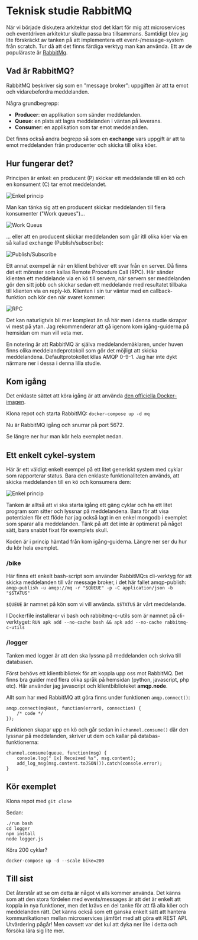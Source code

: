 # Teknisk studie RabbitMQ

När vi började diskutera arkitektur stod det klart för mig att microservices och eventdriven arkitektur skulle passa bra tillsammans. Samtidigt blev jag lite förskräckt av tanken på att implementera ett event-/message-system från scratch. Tur då att det finns färdiga verktyg man kan använda. Ett av de populäraste är [RabbitMq](https://www.rabbitmq.com/).

## Vad är RabbitMQ?
RabbitMQ beskriver sig som en "message broker": uppgiften är att ta emot och vidarebefordra meddelanden.

Några grundbegrepp:
* **Producer**: en applikation som sänder meddelanden.
* **Queue**: en plats att lagra meddelanden i väntan på leverans.
* **Consumer**: en applikation som tar emot meddelanden.

Det finns också andra begrepp så som en **exchange** vars uppgift är att ta emot meddelanden från producenter och skicka till olika köer.

## Hur fungerar det?
Principen är enkel: en producent (P) skickar ett meddelande till en kö och en konsument (C) tar emot meddelandet.

![Enkel princip](https://www.rabbitmq.com/img/tutorials/python-one.png)

Man kan tänka sig att en producent skickar meddelanden till flera konsumenter ("Work queues")...

![Work Queus](https://www.rabbitmq.com/img/tutorials/python-two.png)

... eller att en producent skickar meddelanden som går itll olika köer via en så kallad exchange (Publish/subscribe):

![Publish/Subscribe](https://www.rabbitmq.com/img/tutorials/python-three-overall.png)

Ett annat exempel är när en klient behöver ett svar från en server. Då finns det ett mönster som kallas Remote Procedure Call (RPC). Här sänder klienten ett meddelande via en kö till servern, när servern ser meddelanden gör den sitt jobb och skickar sedan ett meddelande med resultatet tillbaka till klienten via en reply-kö. Klienten i sin tur väntar med en callback-funktion och kör den när svaret kommer:

![RPC](https://www.rabbitmq.com/img/tutorials/python-six.png)

Det kan naturligtvis bli mer komplext än så här men i denna studie skrapar vi mest på ytan. Jag rekommenderar att gå igenom kom igång-guiderna på hemsidan om man vill veta mer.

En notering är att RabbitMQ är själva meddelandemäklaren, under huven finns olika meddelandeprotokoll som gör det möjligt att skicka meddelandena. Defaultprotokollet kllas AMQP 0-9-1. Jag har inte dykt närmare ner i dessa i denna lilla studie.

## Kom igång
Det enklaste sättet att köra igång är att använda [den officiella Docker-imagen](https://hub.docker.com/_/rabbitmq).

Klona repot och starta RabbitMQ:
`docker-compose up -d mq`

Nu är RabbitMQ igång och snurrar på port 5672.

Se längre ner hur man kör hela exemplet nedan.

## Ett enkelt cykel-system
Här är ett väldigt enkelt exempel på ett litet generiskt system med cyklar som rapporterar status. Bara den enklaste funktionaliteten används, att skicka meddelanden till en kö och konsumera dem: 

![Enkel princip](https://www.rabbitmq.com/img/tutorials/python-one.png)

Tanken är alltså att vi ska starta igång ett gäng cyklar och ha ett litet program som sitter och lyssnar på meddelandena. Bara för att visa potentialen för ett flöde har jag också lagt in en enkel mongodb i exemplet som sparar alla meddelanden. Tänk på att det inte är optimerat på något sätt, bara snabbt fixat för exemplets skull.

Koden är i princip hämtad från kom igång-guiderna. Längre ner ser du hur du kör hela exemplet.

### /bike
Här finns ett enkelt bash-script som använder RabbitMQ:s cli-verktyg för att skicka meddelanden till vår message broker, i det här fallet amqp-publish:
`amqp-publish -u amqp://mq -r "$QUEUE" -p -C application/json -b "$STATUS"`

`$QUEUE` är namnet på kön som vi vill använda. `$STATUS` är vårt meddelande.

I Dockerfile installerar vi bash och rabbitmq-c-utils som är namnet på cli-verktyget:
`RUN apk add --no-cache bash && apk add --no-cache rabbitmq-c-utils`

### /logger
Tanken med logger är att den ska lyssna på meddelanden och skriva till databasen. 

Först behövs ett klientbibliotek för att koppla upp oss mot RabbitMQ. Det finns bra guider med flera olika språk på hemsidan (python, javascript, php etc). Här använder jag javascript och klientbiblioteket **amqp.node**.

Allt som har med RabbitMQ att göra finns under funktionen `amqp.connect()`:

```
amqp.connect(mqHost, function(error0, connection) {
    /* code */
});
```

Funktionen skapar upp en kö och går sedan in i `channel.consume()` där den lyssnar på meddelanden, skriver ut dem och kallar på databas-funktionerna:
```
channel.consume(queue, function(msg) {
    console.log(" [x] Received %s", msg.content);
    add_log_msg(msg.content.toJSON()).catch(console.error);
}
```

## Kör exemplet

Klona repot med `git clone`

Sedan:
```
./run bash
cd logger
npm install
node logger.js
```

Köra 200 cyklar? 
```
docker-compose up -d --scale bike=200
```

## Till sist
Det återstår att se om detta är något vi alls kommer använda. Det känns som att den stora fördelen med events/messages är att det är enkelt att koppla in nya funktioner, men det krävs en del tanke för att få alla köer och meddelanden rätt. Det känns också som ett ganska enkelt sätt att hantera kommunikationen mellan microservices jämfört med att göra ett REST API. Utvärdering pågår! Men oavsett var det kul att dyka ner lite i detta och försöka lära sig lite mer.

